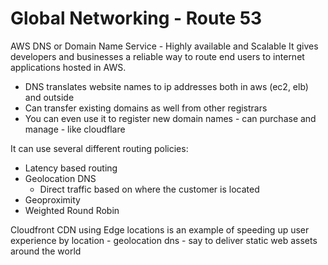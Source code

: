 # Global Networking - Route 53
AWS DNS or Domain Name Service - Highly available and Scalable 
It gives developers and businesses a reliable way to route end users to internet applications hosted in AWS. 

* DNS translates website names to ip addresses both in aws (ec2, elb) and outside
* Can transfer existing domains as well from other registrars
* You can even use it to register new domain names - can purchase and manage - like cloudflare 

It can use several different routing policies:
* Latency based routing
* Geolocation DNS
  * Direct traffic based on where the customer is located 
* Geoproximity
* Weighted Round Robin

Cloudfront CDN using Edge locations is an example of speeding up user experience by location - geolocation dns - say to deliver static web assets around the world
